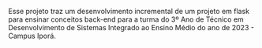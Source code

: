 Esse projeto traz um desenvolvimento incremental de um projeto em flask para ensinar conceitos back-end para a turma do 3º Ano de Técnico em Desenvolvimento de Sistemas Integrado ao Ensino Médio do ano de 2023 - Campus Iporá.
